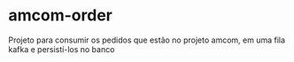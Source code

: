 # amcom-order
Projeto para consumir os pedidos que estão no projeto amcom, em uma fila kafka e persistí-los no banco
